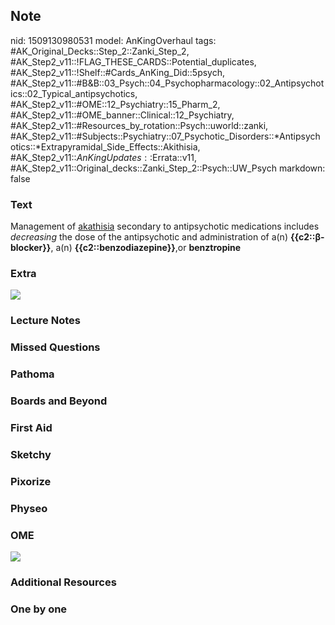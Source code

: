 ## Note
nid: 1509130980531
model: AnKingOverhaul
tags: #AK_Original_Decks::Step_2::Zanki_Step_2, #AK_Step2_v11::!FLAG_THESE_CARDS::Potential_duplicates, #AK_Step2_v11::!Shelf::#Cards_AnKing_Did::5psych, #AK_Step2_v11::#B&B::03_Psych::04_Psychopharmacology::02_Antipsychotics::02_Typical_antipsychotics, #AK_Step2_v11::#OME::12_Psychiatry::15_Pharm_2, #AK_Step2_v11::#OME_banner::Clinical::12_Psychiatry, #AK_Step2_v11::#Resources_by_rotation::Psych::uworld::zanki, #AK_Step2_v11::#Subjects::Psychiatry::07_Psychotic_Disorders::*Antipsychotics::*Extrapyramidal_Side_Effects::Akithisia, #AK_Step2_v11::$AnKingUpdates::$Errata::v11, #AK_Step2_v11::Original_decks::Zanki_Step_2::Psych::UW_Psych
markdown: false

### Text
Management of <u>akathisia</u> secondary to antipsychotic
medications includes <i>decreasing</i> the dose of the
antipsychotic and administration of a(n) <b>{{c2::β-blocker}}</b>,
a(n) <b>{{c2::benzodiazepine}}</b>,or <b>benztropine</b>

### Extra
<img src="updated%20charts!.png">

### Lecture Notes


### Missed Questions


### Pathoma


### Boards and Beyond


### First Aid


### Sketchy


### Pixorize


### Physeo


### OME
<div class="ome-widget">
  <a href=
  "https://onlinemeded.org/spa/psychiatry?ref=anki"><img src=
  "_OME_AnkiFlashcards_Topic_3.png"></a>
</div>

### Additional Resources


### One by one

